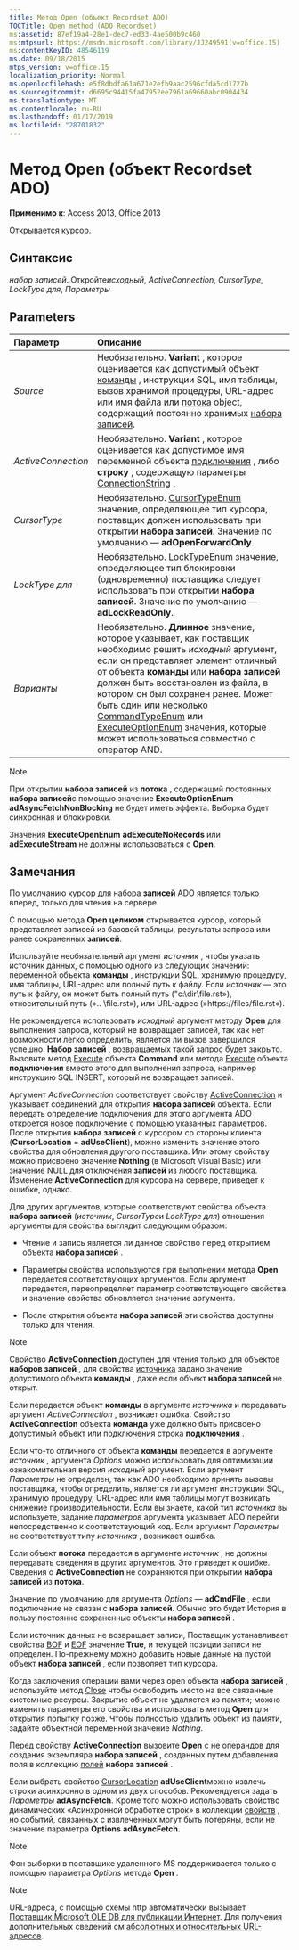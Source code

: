 ```yaml
---
title: Метод Open (объект Recordset ADO)
TOCTitle: Open method (ADO Recordset)
ms:assetid: 87ef19a4-28e1-dec7-ed33-4ae500b9c460
ms:mtpsurl: https://msdn.microsoft.com/library/JJ249591(v=office.15)
ms:contentKeyID: 48546119
ms.date: 09/18/2015
mtps_version: v=office.15
localization_priority: Normal
ms.openlocfilehash: e5f8dbdfa61a671e2efb9aac2596cfda5cd1727b
ms.sourcegitcommit: d6695c94415fa47952ee7961a69660abc0904434
ms.translationtype: MT
ms.contentlocale: ru-RU
ms.lasthandoff: 01/17/2019
ms.locfileid: "28701832"
---
```

# <a name="open-method-ado-recordset"></a>Метод Open (объект Recordset ADO)

**Применимо к**: Access 2013, Office 2013

Открывается курсор.

## <a name="syntax"></a>Синтаксис

*набор записей*. Откройте*исходный*, *ActiveConnection*, *CursorType*, *LockType для*, *Параметры*

## <a name="parameters"></a>Parameters

|Параметр|Описание|
|:--------|:----------|
|*Source* |Необязательно. **Variant** , которое оценивается как допустимый объект [команды](command-object-ado.md) , инструкции SQL, имя таблицы, вызов хранимой процедуры, URL-адрес или имя файла или [потока](stream-object-ado.md) object, содержащий постоянно хранимых [набора записей](recordset-object-ado.md).|
|*ActiveConnection* |Необязательно. **Variant** , которое оценивается как допустимое имя переменной объекта [подключения](connection-object-ado.md) , либо **строку** , содержащую параметры [ConnectionString](connectionstring-property-ado.md) .|
|*CursorType* |Необязательно. [CursorTypeEnum](cursortypeenum.md) значение, определяющее тип курсора, поставщик должен использовать при открытии **набора записей**. Значение по умолчанию — **adOpenForwardOnly**.|
|*LockType для* |Необязательно. [LockTypeEnum](locktypeenum.md) значение, определяющее тип блокировки (одновременно) поставщика следует использовать при открытии **набора записей**. Значение по умолчанию — **adLockReadOnly**.|
|*Варианты* |Необязательно. **Длинное** значение, которое указывает, как поставщик необходимо решить *исходный* аргумент, если он представляет элемент отличный от объекта **команды** или **набора записей** должен быть восстановлен из файла, в котором он был сохранен ранее. Может быть один или несколько [CommandTypeEnum](commandtypeenum.md) или [ExecuteOptionEnum](executeoptionenum.md) значения, которые может использоваться совместно с оператор AND.|

> [!NOTE]
> При открытии **набора записей** из **потока** , содержащий постоянных **набора записей**с помощью значение **ExecuteOptionEnum** **adAsyncFetchNonBlocking** не будет иметь эффекта. Выборка будет синхронная и блокировки.

Значения **ExecuteOpenEnum** **adExecuteNoRecords** или **adExecuteStream** не должны использоваться с **Open**.

## <a name="remarks"></a>Замечания

По умолчанию курсор для набора **записей** ADO является только вперед, только для чтения на сервере.

С помощью метода **Open** **целиком** открывается курсор, который представляет записей из базовой таблицы, результаты запроса или ранее сохраненных **записей**.

Используйте необязательный аргумент *источник* , чтобы указать источник данных, с помощью одного из следующих значений: переменной объекта **команды** , инструкции SQL, хранимую процедуру, имя таблицы, URL-адрес или полный путь к файлу. Если *источник* — это путь к файлу, он может быть полный путь ("c:\\dir\\file.rst»), относительный путь (».. \\file.rst»), или URL-адрес (»https://files/file.rst«).

Не рекомендуется использовать *исходный* аргумент методу **Open** для выполнения запроса, который не возвращает записей, так как нет возможности легко определить, является ли вызов завершился успешно. **Набор записей** , возвращаемых такой запрос будет закрыто. Вызовите метод [Execute](https://docs.microsoft.com/office/vba/access/concepts/miscellaneous/execute-method-ado-command) объекта **Command** или метода [Execute](https://docs.microsoft.com/office/vba/access/concepts/miscellaneous/execute-method-ado-connection) объекта **подключения** вместо этого для выполнения запроса, например инструкцию SQL INSERT, который не возвращает записей.

Аргумент *ActiveConnection* соответствует свойству [ActiveConnection](activeconnection-property-ado.md) и указывает соединений для открытия **набора записей** объекта. Если передать определение подключения для этого аргумента ADO откроется новое подключение с помощью указанных параметров. После открытия **набора записей** с курсором со стороны клиента (**CursorLocation** = **adUseClient**), можно изменить значение этого свойства для обновления другого поставщика. Или этому свойству можно присвоено значение **Nothing** (в Microsoft Visual Basic) или значение NULL для отключения **записей** из любого поставщика. Изменение **ActiveConnection** для курсора на сервере, приведет к ошибке, однако.

Для других аргументов, которые соответствуют свойства объекта **набора записей** (*источник*, *CursorType*и *LockType для*) отношения аргументы для свойства выглядит следующим образом:

- Чтение и запись является ли данное свойство перед открытием объекта **набора записей** .

- Параметры свойства используются при выполнении метода **Open** передается соответствующих аргументов. Если аргумент передается, переопределяет параметр соответствующего свойства и значение свойства обновляется значение аргумента.

- После открытия объекта **набора записей** эти свойства доступны только для чтения.

> [!NOTE]
> Свойство **ActiveConnection** доступен для чтения только для объектов **наборов записей** , для свойства [источника](source-property-ado-recordset.md) задано значение допустимого объекта **команды** , даже если объект **набора записей** не открыт.

Если передается объект **команды** в аргументе *источника* и передавать аргумент *ActiveConnection* , возникает ошибка. Свойство **ActiveConnection** объекта **команда** уже должно быть присвоено допустимый объект или подключения строка **подключения** .

Если что-то отличного от объекта **команды** передается в аргументе *источник* , аргумента *Options* можно использовать для оптимизации ознакомительная версия *исходный* аргумент. Если аргумент *Параметры* не определен, так как ADO необходимо принять вызовы поставщика, чтобы определить, является ли аргумент инструкции SQL, хранимую процедуру, URL-адрес или имя таблицы могут возникать снижение производительности. Если вы знаете, какой тип *источника* вы используете, задание *параметров* аргумента указывает ADO перейти непосредственно к соответствующий код. Если аргумент *Параметры* не соответствует типу *источника* , возникает ошибка.

Если объект **потока** передается в аргументе *источник* , не должны передавать сведения в других аргументов. Это приведет к ошибке. Сведения о **ActiveConnection** не сохраняются при открытии **набора записей** из **потока**.

Значение по умолчанию для аргумента *Options* — **adCmdFile** , если подключение не связан с **набора записей**. Обычно это будет История в пользу постоянно сохраненные объекты **набора записей** .

Если источник данных не возвращает записи, Поставщик устанавливает свойства [BOF](bof-eof-properties-ado.md) и [EOF](bof-eof-properties-ado.md) значение **True**, и текущей позиции записи не определен. По-прежнему можно добавить новые данные на пустой объект **набора записей** , если позволяет тип курсора.

Когда заключения операции вами через open объекта **набора записей** , используйте метод [Close](close-method-ado.md) чтобы освободить место на все связанные системные ресурсы. Закрытие объект не удаляется из памяти; можно изменить параметры его свойства и использовать метод **Open** для открытия попытку позже. Чтобы полностью удалить объект из памяти, задайте объектной переменной значение *Nothing*.

Перед свойству **ActiveConnection** вызовите **Open** с не операндов для создания экземпляра **набора записей** , созданных путем добавления поля в коллекцию [полей](fields-collection-ado.md) **набора записей** .

Если выбрать свойство [CursorLocation](cursorlocation-property-ado.md) **adUseClient**можно извлечь строки асинхронно в одном из двух способов. Рекомендуется задать *Параметры* **adAsyncFetch**. Кроме того можно использовать свойство динамических «Асинхронной обработке строк» в коллекции [свойств](properties-collection-ado.md) , но событий, связанных с извлеченных могут быть потеряны, если не значение параметра **Options** **adAsyncFetch**.

> [!NOTE]
> Фон выборки в поставщике удаленного MS поддерживается только с помощью параметра *Options* метода **Open** .

> [!NOTE]
> URL-адреса, с помощью схемы http автоматически вызывает [Поставщик Microsoft OLE DB для публикации Интернет](microsoft-ole-db-provider-for-internet-publishing.md). Для получения дополнительных сведений см [абсолютных и относительных URL-адресов](absolute-and-relative-urls.md).


